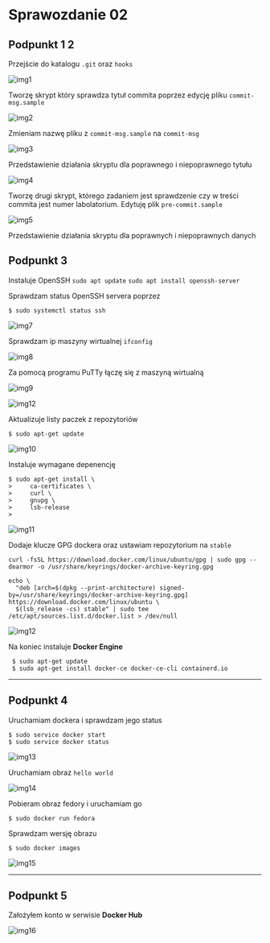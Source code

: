 ﻿

# Sprawozdanie 02

## **Podpunkt 1  2**
Przejście do katalogu `.git` oraz `hooks`

![img1](./1.PNG)

Tworzę skrypt który sprawdza tytuł commita poprzez edycję pliku  `commit-msg.sample`

![img2](./2.PNG)

Zmieniam nazwę pliku z `commit-msg.sample` na `commit-msg`

![img3](./3.PNG)

Przedstawienie działania skryptu dla poprawnego i niepoprawnego tytułu

![img4](./4.PNG)



Tworzę drugi skrypt, którego zadaniem jest sprawdzenie czy w treści commita jest numer labolatorium. Edytuję plik  `pre-commit.sample`

![img5](./5.PNG)

Przedstawienie działania skryptu dla poprawnych i niepoprawnych danych 


## **Podpunkt 3**

Instaluje OpenSSH 
	`sudo apt update`
	`sudo apt install openssh-server`


 Sprawdzam status OpenSSH servera poprzez

```shell
$ sudo systemctl status ssh
```

![img7](./7.PNG)

Sprawdzam ip maszyny wirtualnej  `ifconfig`

![img8](./8.PNG)

Za pomocą programu PuTTy łączę się z maszyną wirtualną

![img9](./9.PNG)

![img12](./12.PNG)

 Aktualizuje listy paczek z repozytoriów

```shell
$ sudo apt-get update
```

![img10](./10.PNG)

Instaluje wymagane depenencję

```shell
$ sudo apt-get install \
>     ca-certificates \
>     curl \
>     gnupg \
>     lsb-release
>     
```

![img11](./11.PNG)

Dodaje  klucze GPG dockera oraz ustawiam repozytorium na `stable`

```shell
curl -fsSL https://download.docker.com/linux/ubuntu/gpg | sudo gpg --dearmor -o /usr/share/keyrings/docker-archive-keyring.gpg
```




```shell
echo \
  "deb [arch=$(dpkg --print-architecture) signed-by=/usr/share/keyrings/docker-archive-keyring.gpg] https://download.docker.com/linux/ubuntu \
  $(lsb_release -cs) stable" | sudo tee /etc/apt/sources.list.d/docker.list > /dev/null
```


![img12](./12.PNG)

Na koniec instaluje  **Docker Engine**

```shell
 $ sudo apt-get update
 $ sudo apt-get install docker-ce docker-ce-cli containerd.io
```


---

## **Podpunkt 4**

Uruchamiam  dockera i sprawdzam jego status

```shell
$ sudo service docker start
$ sudo service docker status
```



![img13](./13.PNG)

Uruchamiam obraz `hello world` 


![img14](./14.PNG)

Pobieram obraz fedory i uruchamiam go 
```shell
$ sudo docker run fedora 
```

Sprawdzam wersję obrazu 
```shell
$ sudo docker images
```

![img15](./15.PNG)



---

## **Podpunkt 5**

Założyłem konto  w serwisie **Docker Hub**

![img16](./16.PNG)


